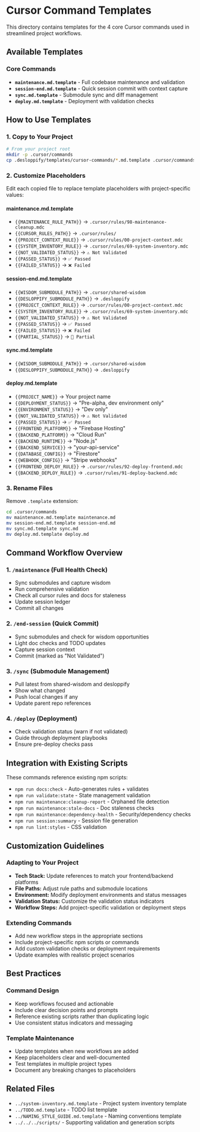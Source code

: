 # Cursor Command Templates

This directory contains templates for the 4 core Cursor commands used in streamlined project workflows.

## Available Templates

### Core Commands
- **`maintenance.md.template`** - Full codebase maintenance and validation
- **`session-end.md.template`** - Quick session commit with context capture
- **`sync.md.template`** - Submodule sync and diff management
- **`deploy.md.template`** - Deployment with validation checks

## How to Use Templates

### 1. Copy to Your Project
```bash
# From your project root
mkdir -p .cursor/commands
cp .desloppify/templates/cursor-commands/*.md.template .cursor/commands/
```

### 2. Customize Placeholders
Edit each copied file to replace template placeholders with project-specific values:

#### maintenance.md.template
- `{{MAINTENANCE_RULE_PATH}}` → `.cursor/rules/98-maintenance-cleanup.mdc`
- `{{CURSOR_RULES_PATH}}` → `.cursor/rules/`
- `{{PROJECT_CONTEXT_RULE}}` → `.cursor/rules/00-project-context.mdc`
- `{{SYSTEM_INVENTORY_RULE}}` → `.cursor/rules/69-system-inventory.mdc`
- `{{NOT_VALIDATED_STATUS}}` → `⚠️ Not Validated`
- `{{PASSED_STATUS}}` → `✅ Passed`
- `{{FAILED_STATUS}}` → `❌ Failed`

#### session-end.md.template
- `{{WISDOM_SUBMODULE_PATH}}` → `.cursor/shared-wisdom`
- `{{DESLOPPIFY_SUBMODULE_PATH}}` → `.desloppify`
- `{{PROJECT_CONTEXT_RULE}}` → `.cursor/rules/00-project-context.mdc`
- `{{SYSTEM_INVENTORY_RULE}}` → `.cursor/rules/69-system-inventory.mdc`
- `{{NOT_VALIDATED_STATUS}}` → `⚠️ Not Validated`
- `{{PASSED_STATUS}}` → `✅ Passed`
- `{{FAILED_STATUS}}` → `❌ Failed`
- `{{PARTIAL_STATUS}}` → `🚧 Partial`

#### sync.md.template
- `{{WISDOM_SUBMODULE_PATH}}` → `.cursor/shared-wisdom`
- `{{DESLOPPIFY_SUBMODULE_PATH}}` → `.desloppify`

#### deploy.md.template
- `{{PROJECT_NAME}}` → Your project name
- `{{DEPLOYMENT_STATUS}}` → "Pre-alpha, dev environment only"
- `{{ENVIRONMENT_STATUS}}` → "Dev only"
- `{{NOT_VALIDATED_STATUS}}` → `⚠️ Not Validated`
- `{{PASSED_STATUS}}` → `✅ Passed`
- `{{FRONTEND_PLATFORM}}` → "Firebase Hosting"
- `{{BACKEND_PLATFORM}}` → "Cloud Run"
- `{{BACKEND_RUNTIME}}` → "Node.js"
- `{{BACKEND_SERVICE}}` → "your-api-service"
- `{{DATABASE_CONFIG}}` → "Firestore"
- `{{WEBHOOK_CONFIG}}` → "Stripe webhooks"
- `{{FRONTEND_DEPLOY_RULE}}` → `.cursor/rules/92-deploy-frontend.mdc`
- `{{BACKEND_DEPLOY_RULE}}` → `.cursor/rules/91-deploy-backend.mdc`

### 3. Rename Files
Remove `.template` extension:
```bash
cd .cursor/commands
mv maintenance.md.template maintenance.md
mv session-end.md.template session-end.md
mv sync.md.template sync.md
mv deploy.md.template deploy.md
```

## Command Workflow Overview

### 1. `/maintenance` (Full Health Check)
- Sync submodules and capture wisdom
- Run comprehensive validation
- Check all cursor rules and docs for staleness
- Update session ledger
- Commit all changes

### 2. `/end-session` (Quick Commit)
- Sync submodules and check for wisdom opportunities
- Light doc checks and TODO updates
- Capture session context
- Commit (marked as "Not Validated")

### 3. `/sync` (Submodule Management)
- Pull latest from shared-wisdom and desloppify
- Show what changed
- Push local changes if any
- Update parent repo references

### 4. `/deploy` (Deployment)
- Check validation status (warn if not validated)
- Guide through deployment playbooks
- Ensure pre-deploy checks pass

## Integration with Existing Scripts

These commands reference existing npm scripts:
- `npm run docs:check` - Auto-generates rules + validates
- `npm run validate:state` - State management validation
- `npm run maintenance:cleanup-report` - Orphaned file detection
- `npm run maintenance:stale-docs` - Doc staleness checks
- `npm run maintenance:dependency-health` - Security/dependency checks
- `npm run session:summary` - Session file generation
- `npm run lint:styles` - CSS validation

## Customization Guidelines

### Adapting to Your Project
- **Tech Stack:** Update references to match your frontend/backend platforms
- **File Paths:** Adjust rule paths and submodule locations
- **Environment:** Modify deployment environments and status messages
- **Validation Status:** Customize the validation status indicators
- **Workflow Steps:** Add project-specific validation or deployment steps

### Extending Commands
- Add new workflow steps in the appropriate sections
- Include project-specific npm scripts or commands
- Add custom validation checks or deployment requirements
- Update examples with realistic project scenarios

## Best Practices

### Command Design
- Keep workflows focused and actionable
- Include clear decision points and prompts
- Reference existing scripts rather than duplicating logic
- Use consistent status indicators and messaging

### Template Maintenance
- Update templates when new workflows are added
- Keep placeholders clear and well-documented
- Test templates in multiple project types
- Document any breaking changes to placeholders

## Related Files

- `../system-inventory.md.template` - Project system inventory template
- `../TODO.md.template` - TODO list template
- `../NAMING_STYLE_GUIDE.md.template` - Naming conventions template
- `../../../scripts/` - Supporting validation and generation scripts

